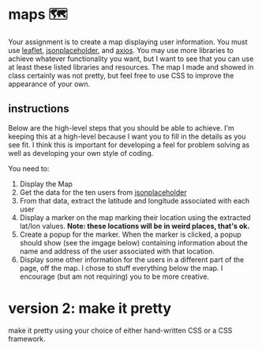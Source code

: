 # maps 🗺️

Your assignment is to create a map displaying user information. You must use [leaflet](https://leafletjs.com/), [jsonplaceholder](https://jsonplaceholder.typicode.com/), and [axios](https://github.com/axios/axios). You may use more libraries to achieve whatever functionality you want, but I want to see that you can use at least these listed libraries and resources. The map I made and showed in class certainly was not pretty, but feel free to use CSS to improve the appearance of your own.

## instructions
Below are the high-level steps that you should be able to achieve. I'm keeping this at a high-level because I want you to fill in the details as you see fit. I think this is important for developing a feel for problem solving as well as developing your own style of coding. 

You need to:
1. Display the Map
2. Get the data for the ten users from [jsonplaceholder](https://jsonplaceholder.typicode.com/)
3. From that data, extract the latitude and longitude associated with each user
4. Display a marker on the map marking their location using the extracted lat/lon values. **Note: these locations will be in weird places, that's ok.**
5. Create a popup for the marker. When the marker is clicked, a popup should show (see the imgage below) containing information about the name and address of the user associated with that location. 
6. Display some other information for the users in a different part of the page, off the map. I chose to stuff everything below the map. I encourage (but am not requiring) you to be more creative.

# version 2: make it pretty
make it pretty using your choice of either hand-written CSS or a CSS framework.
